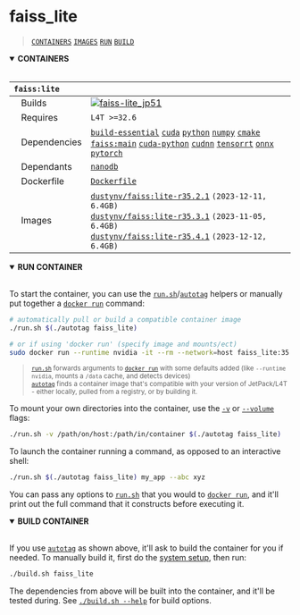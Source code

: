 # faiss_lite

> [`CONTAINERS`](#user-content-containers) [`IMAGES`](#user-content-images) [`RUN`](#user-content-run) [`BUILD`](#user-content-build)

<details open>
<summary><b><a id="containers">CONTAINERS</a></b></summary>
<br>

| **`faiss:lite`** | |
| :-- | :-- |
| &nbsp;&nbsp;&nbsp;Builds | [![`faiss-lite_jp51`](https://img.shields.io/github/actions/workflow/status/dusty-nv/jetson-containers/faiss-lite_jp51.yml?label=faiss-lite:jp51)](https://github.com/dusty-nv/jetson-containers/actions/workflows/faiss-lite_jp51.yml) |
| &nbsp;&nbsp;&nbsp;Requires | `L4T >=32.6` |
| &nbsp;&nbsp;&nbsp;Dependencies | [`build-essential`](/packages/build-essential) [`cuda`](/packages/cuda/cuda) [`python`](/packages/python) [`numpy`](/packages/numpy) [`cmake`](/packages/cmake/cmake_pip) [`faiss:main`](/packages/vectordb/faiss) [`cuda-python`](/packages/cuda/cuda-python) [`cudnn`](/packages/cuda/cudnn) [`tensorrt`](/packages/tensorrt) [`onnx`](/packages/onnx) [`pytorch`](/packages/pytorch) |
| &nbsp;&nbsp;&nbsp;Dependants | [`nanodb`](/packages/vectordb/nanodb) |
| &nbsp;&nbsp;&nbsp;Dockerfile | [`Dockerfile`](Dockerfile) |
| &nbsp;&nbsp;&nbsp;Images | [`dustynv/faiss:lite-r35.2.1`](https://hub.docker.com/r/dustynv/faiss/tags) `(2023-12-11, 6.4GB)`<br>[`dustynv/faiss:lite-r35.3.1`](https://hub.docker.com/r/dustynv/faiss/tags) `(2023-11-05, 6.4GB)`<br>[`dustynv/faiss:lite-r35.4.1`](https://hub.docker.com/r/dustynv/faiss/tags) `(2023-12-12, 6.4GB)` |

</details>

<details open>
<summary><b><a id="run">RUN CONTAINER</a></b></summary>
<br>

To start the container, you can use the [`run.sh`](/docs/run.md)/[`autotag`](/docs/run.md#autotag) helpers or manually put together a [`docker run`](https://docs.docker.com/engine/reference/commandline/run/) command:
```bash
# automatically pull or build a compatible container image
./run.sh $(./autotag faiss_lite)

# or if using 'docker run' (specify image and mounts/ect)
sudo docker run --runtime nvidia -it --rm --network=host faiss_lite:35.2.1

```
> <sup>[`run.sh`](/docs/run.md) forwards arguments to [`docker run`](https://docs.docker.com/engine/reference/commandline/run/) with some defaults added (like `--runtime nvidia`, mounts a `/data` cache, and detects devices)</sup><br>
> <sup>[`autotag`](/docs/run.md#autotag) finds a container image that's compatible with your version of JetPack/L4T - either locally, pulled from a registry, or by building it.</sup>

To mount your own directories into the container, use the [`-v`](https://docs.docker.com/engine/reference/commandline/run/#volume) or [`--volume`](https://docs.docker.com/engine/reference/commandline/run/#volume) flags:
```bash
./run.sh -v /path/on/host:/path/in/container $(./autotag faiss_lite)
```
To launch the container running a command, as opposed to an interactive shell:
```bash
./run.sh $(./autotag faiss_lite) my_app --abc xyz
```
You can pass any options to [`run.sh`](/docs/run.md) that you would to [`docker run`](https://docs.docker.com/engine/reference/commandline/run/), and it'll print out the full command that it constructs before executing it.
</details>
<details open>
<summary><b><a id="build">BUILD CONTAINER</b></summary>
<br>

If you use [`autotag`](/docs/run.md#autotag) as shown above, it'll ask to build the container for you if needed.  To manually build it, first do the [system setup](/docs/setup.md), then run:
```bash
./build.sh faiss_lite
```
The dependencies from above will be built into the container, and it'll be tested during.  See [`./build.sh --help`](/jetson_containers/build.py) for build options.
</details>
